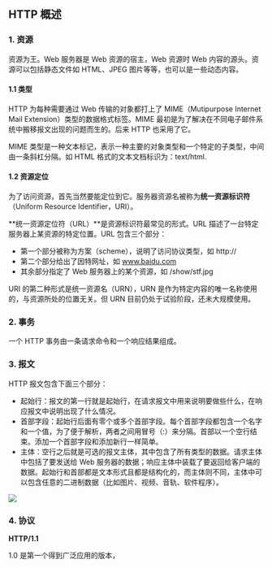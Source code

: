 ## HTTP 概述

### 1. 资源

资源为王。Web 服务器是 Web 资源的宿主，Web 资源时 Web 内容的源头。资源可以包括静态文件如 HTML、JPEG 图片等等，也可以是一些动态内容。

#### 1.1 类型

HTTP 为每种需要通过 Web 传输的对象都打上了 MIME（Mutipurpose Internet Mail Extension）类型的数据格式标签。MIME 最初是为了解决在不同电子邮件系统中搬移报文出现的问题而生的。后来 HTTP 也采用了它。

MIME 类型是一种文本标记，表示一种主要的对象类型和一个特定的子类型，中间由一条斜杠分隔。如 HTML 格式的文本文档标识为：text/html.

#### 1.2 资源定位

为了访问资源，首先当然要能定位到它。服务器资源名被称为**统一资源标识符**（Uniform Resource Identifier，URI）。

**统一资源定位符（URL）**是资源标识符最常见的形式。URL 描述了一台特定服务器上某资源的特定位置。URL 包含三个部分：

- 第一个部分被称为方案（scheme），说明了访问协议类型，如 http://
- 第二个部分给出了因特网址，如 www.baidu.com
- 其余部分指定了 Web 服务器上的某个资源，如 /show/stf.jpg

URI 的第二种形式是统一资源名（URN），URN 是作为特定内容的唯一名称使用的，与资源所处的位置无关。但 URN 目前仍处于试验阶段，还未大规模使用。

### 2. 事务

一个 HTTP 事务由一条请求命令和一个响应结果组成。

### 3. 报文

HTTP 报文包含下面三个部分：

- 起始行：报文的第一行就是起始行，在请求报文中用来说明要做些什么，在响应报文中说明出现了什么情况。
- 首部字段：起始行后面有零个或多个首部字段。每个首部字段都包含一个名字和一个值，为了便于解析，两者之间用冒号（:）来分隔。首部以一个空行结束。添加一个首部字段和添加新行一样简单。
- 主体：空行之后就是可选的报文主体，其中包含了所有类型的数据。请求主体中包括了要发送给 Web 服务器的数据；响应主体中装载了要返回给客户端的数据。起始行和首部都是文本形式且都是结构化的，而主体则不同，主体中可以包含任意的二进制数据（比如图片、视频、音轨、软件程序）。

![](http://oqag5mdvp.bkt.clouddn.com/201804301200_41.png)



### 4. 协议

**HTTP/1.1**

1.0 是第一个得到广泛应用的版本，